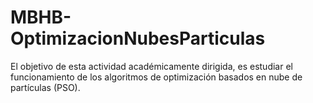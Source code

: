 # MBHB-OptimizacionNubesParticulas
El objetivo de esta actividad académicamente dirigida, es estudiar el funcionamiento de los algoritmos de optimización basados en nube de partículas (PSO).
